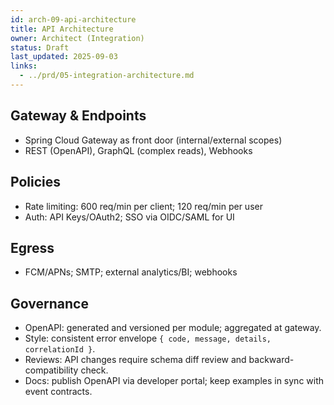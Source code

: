 ```yaml
---
id: arch-09-api-architecture
title: API Architecture
owner: Architect (Integration)
status: Draft
last_updated: 2025-09-03
links:
  - ../prd/05-integration-architecture.md
---
```


## Gateway & Endpoints
- Spring Cloud Gateway as front door (internal/external scopes)
- REST (OpenAPI), GraphQL (complex reads), Webhooks

## Policies
- Rate limiting: 600 req/min per client; 120 req/min per user
- Auth: API Keys/OAuth2; SSO via OIDC/SAML for UI

## Egress
- FCM/APNs; SMTP; external analytics/BI; webhooks

## Governance
- OpenAPI: generated and versioned per module; aggregated at gateway.
- Style: consistent error envelope `{ code, message, details, correlationId }`.
- Reviews: API changes require schema diff review and backward-compatibility check.
- Docs: publish OpenAPI via developer portal; keep examples in sync with event contracts.
